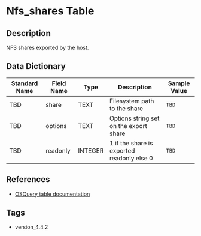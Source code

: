 # Nfs_shares Table

## Description
NFS shares exported by the host.

## Data Dictionary
|Standard Name|Field Name|Type|Description|Sample Value|
|---|---|---|---|---|
|TBD|share|TEXT|Filesystem path to the share|`TBD`|
|TBD|options|TEXT|Options string set on the export share|`TBD`|
|TBD|readonly|INTEGER|1 if the share is exported readonly else 0|`TBD`|

## References
* [OSQuery table documentation](https://osquery.io/schema/current#nfs_shares)

## Tags
* version_4.4.2